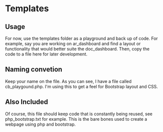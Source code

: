 # Templates


## Usage
For now, use the templates folder as a playground and back up of code.  For example, say you are working on ar_dashboard and find a layout or functionality that would better suite the doc_dashboard.  Then, copy the code to a file here for later development.

## Naming convetion
Keep your name on the file.  As you can see, I have a file called cb_playgound.php.  I'm using this to get a feel for Bootstrap layout and CSS.

## Also Included
Of course, this file should keep code that is constantly being reused, see php_bootstrap.txt for example.  This is the bare bones used to create a webpage using php and bootstrap.